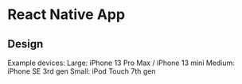 # React Native App

## Design

Example devices:
Large: iPhone 13 Pro Max / iPhone 13 mini
Medium: iPhone SE 3rd gen
Small: iPod Touch 7th gen
